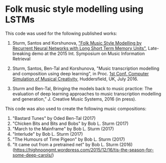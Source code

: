 # Folk music style modelling using LSTMs

This code was used for the following published works:

1. Sturm, Santos and Korshunova, ["Folk Music Style Modelling by Recurrent Neural Networks with Long Short Term Memory Units"](http://ismir2015.uma.es/LBD/LBD13.pdf), Late-breaking demo at the 2015 Int. Symposium on Music Information Retrieval

2. Sturm, Santos, Ben-Tal and Korshunova, "Music transcription modelling and composition using deep learning", in Proc. [1st Conf. Computer Simulation of Musical Creativity](https://csmc2016.wordpress.com), Huddersfield, UK, July 2016.

3. Sturm and Ben-Tal, Bringing the models back to music practice: The evaluation of deep learning approaches to music transcription modelling and generation,” J. Creative Music Systems, 2016 (in press).

This code was also used to create the following music compositions:

1. "Bastard Tunes" by Oded Ben-Tal (2017)
2. "Chicken Bits and Bits and Bobs" by Bob L. Sturm (2017)
3. "March to the Mainframe" by Bob L. Sturm (2017)
4. "Interlude" by Bob L. Sturm (2017)
5. "The Humours of Time Pigeon" by Bob L. Sturm (2017)
6. "It came out from a pretrained net" by Bob L. Sturm (2016) (https://highnoongmt.wordpress.com/2015/12/16/tis-the-season-for-some-deep-carols/)
